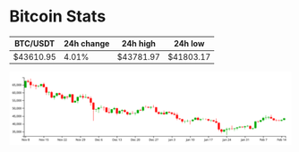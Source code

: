 # Bitcoin Stats

BTC/USDT|24h change|24h high|24h low|
|---|---|---|---|
|$43610.95|4.01%|$43781.97|$41803.17|

<img src="./chart.svg">
